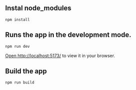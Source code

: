 ## Instal node_modules

`npm install`

## Runs the app in the development mode.

`npm run dev`

[Open http://localhost:5173/](http://localhost:5173/) to view it in your browser.

## Build the app

`npm run build`